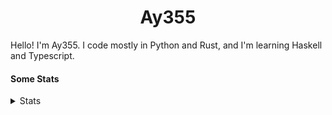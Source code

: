 <h1 align="center"><b>Ay355</b></h1>


Hello! I'm Ay355. I code mostly in Python and Rust, and I'm learning Haskell and Typescript.


#### Some Stats


<details>
<summary>Stats</summary>
<br>
 
<a href="https://github.com/Ay-355">
 <img align="center" src="https://github-readme-stats.vercel.app/api?username=Ay-355&theme=tokyonight&show_icons=true&count_private=true&hide_border=true" />
</a><a href="https://github.com/Ay-355">
  <img align="center" src="https://github-readme-stats.vercel.app/api/top-langs/?username=Ay-355&hide=toml,yaml,cmake&layout=compact&langs_count=8&theme=tokyonight&hide_border=true" />
</a>

 
&nbsp; <!-- Space character to put some space between the different stat types. -->

 
<!--START_SECTION:waka-->
**🐱 My GitHub Data** 

> 🏆 10 Contributions in the Year 2022
 > 
> 📦 1.7 kB Used in GitHub's Storage 
 > 
> 🚫 Not Opted to Hire
 > 
> 📜 13 Public Repositories 
 > 
> 🔑 3 Private Repositories  
 > 
**I'm a Night 🦉** 

```text
🌞 Morning    23 commits     █░░░░░░░░░░░░░░░░░░░░░░░░   7.44% 
🌆 Daytime    128 commits    ██████████░░░░░░░░░░░░░░░   41.42% 
🌃 Evening    150 commits    ████████████░░░░░░░░░░░░░   48.54% 
🌙 Night      8 commits      ░░░░░░░░░░░░░░░░░░░░░░░░░   2.59%

```
📅 **I'm Most Productive on Monday** 

```text
Monday       54 commits     ████░░░░░░░░░░░░░░░░░░░░░   17.48% 
Tuesday      42 commits     ███░░░░░░░░░░░░░░░░░░░░░░   13.59% 
Wednesday    35 commits     ██░░░░░░░░░░░░░░░░░░░░░░░   11.33% 
Thursday     49 commits     ████░░░░░░░░░░░░░░░░░░░░░   15.86% 
Friday       48 commits     ████░░░░░░░░░░░░░░░░░░░░░   15.53% 
Saturday     47 commits     ███░░░░░░░░░░░░░░░░░░░░░░   15.21% 
Sunday       34 commits     ██░░░░░░░░░░░░░░░░░░░░░░░   11.0%

```


📊 **This Week I Spent My Time On** 

```text
💬 Programming Languages: 
Python                   7 hrs 59 mins       ███████████████████████░░   92.9% 
Lua                      23 mins             █░░░░░░░░░░░░░░░░░░░░░░░░   4.55% 
PowerShell               6 mins              ░░░░░░░░░░░░░░░░░░░░░░░░░   1.26% 
Markdown                 3 mins              ░░░░░░░░░░░░░░░░░░░░░░░░░   0.68% 
Text                     2 mins              ░░░░░░░░░░░░░░░░░░░░░░░░░   0.49%

🔥 Editors: 
Neovim                   8 hrs 32 mins       ████████████████████████░   99.25% 
Notepad++                3 mins              ░░░░░░░░░░░░░░░░░░░░░░░░░   0.75%

🐱‍💻 Projects: 
schoolwork               7 hrs 59 mins       ███████████████████████░░   92.95% 
nvim                     23 mins             █░░░░░░░░░░░░░░░░░░░░░░░░   4.55% 
Unknown Project          12 mins             ░░░░░░░░░░░░░░░░░░░░░░░░░   2.5%

💻 Operating System: 
Windows                  8 hrs 36 mins       █████████████████████████   100.0%

```

**I Mostly Code in Python** 

```text
Python                   8 repos             ██████████████████░░░░░░░   72.73% 
HTML                     1 repo              ██░░░░░░░░░░░░░░░░░░░░░░░   9.09% 
C++                      1 repo              ██░░░░░░░░░░░░░░░░░░░░░░░   9.09% 
Rust                     1 repo              ██░░░░░░░░░░░░░░░░░░░░░░░   9.09%

```



 Last Updated on 13/01/2022
<!--END_SECTION:waka-->
</details>
